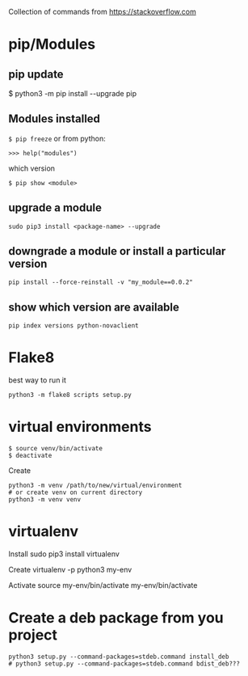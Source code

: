Collection of commands from https://stackoverflow.com

# pip/Modules

## pip update
$ python3 -m pip install --upgrade pip

## Modules installed

`$ pip freeze` or from python:
```
>>> help("modules")
```
which version
```
$ pip show <module>
```
## upgrade a module
```
sudo pip3 install <package-name> --upgrade
```
## downgrade a module or install a particular version
```
pip install --force-reinstall -v "my_module==0.0.2"
```

## show which version are available
```
pip index versions python-novaclient
```

# Flake8

best way to run it

```
python3 -m flake8 scripts setup.py
```

# virtual environments
```
$ source venv/bin/activate
$ deactivate
```
Create
```
python3 -m venv /path/to/new/virtual/environment
# or create venv on current directory
python3 -m venv venv
```

# virtualenv
Install
sudo pip3 install virtualenv

Create
virtualenv -p python3 my-env

Activate
source my-env/bin/activate
my-env/bin/activate

# Create a deb package from you project
```
python3 setup.py --command-packages=stdeb.command install_deb
# python3 setup.py --command-packages=stdeb.command bdist_deb???
```
